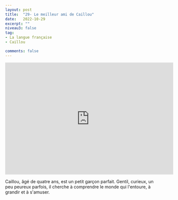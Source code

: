 ```yaml
---
layout: post
title:  "29- Le meilleur ami de Caillou"
date:   2022-10-29
excerpt: ""
niveau3: false
tag:
- La langue française
- Caillou

comments: false
---
```

<center>
<img style="display: none;" src="/assets/img/thumbnails/caillou-29.jpg" alt="" width="1" height="1">
<iframe width="542px" height="361px" src="https://www.youtube.com/embed/HxjJD-hUyKw?rel=0&controls=1&showinfo=0&modestbranding=1&enablejsapi=1" allowfullscreen frameborder="0" ></iframe></center>


Caillou, âgé de quatre ans, est un petit garçon parfait. Gentil, curieux, un peu peureux parfois, il cherche à comprendre le monde qui l'entoure, à grandir et à s'amuser.
